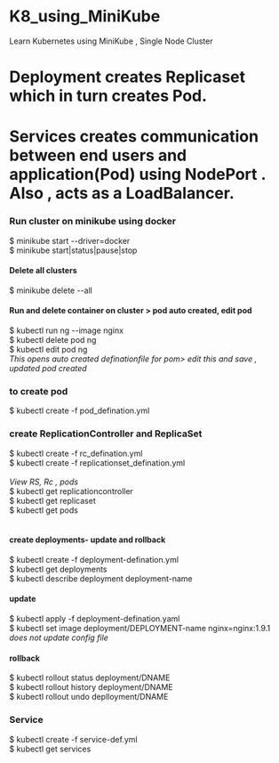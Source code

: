 # K8_using_MiniKube
Learn Kubernetes using MiniKube , Single Node Cluster
</br>

# Deployment creates Replicaset which in turn creates Pod.</br>
# Services creates communication between end users and application(Pod) using NodePort . Also , acts as a LoadBalancer.</br>

### Run cluster on minikube using docker
$ minikube start --driver=docker </br>
$ minikube start|status|pause|stop
</br>

#### Delete all clusters
$ minikube delete --all
</br>

#### Run and delete container on cluster > pod auto created, edit pod 
$ kubectl run ng --image nginx </br>
$ kubectl delete pod ng 
</br>
$ kubectl edit pod ng
</br><i> This opens auto created definationfile for pom> edit this and save , updated pod created </i>

### to create pod 
$ kubectl create -f pod_defination.yml

### create ReplicationController and ReplicaSet
$ kubectl create -f rc_defination.yml </br>
$ kubectl create -f replicationset_defination.yml
</br>
</br>
<i> View RS, Rc , pods</i></br>
$ kubectl get replicationcontroller </br>
$ kubectl get replicaset</br>
$ kubectl get pods</br>
</br>

#### create deployments- update and rollback
$ kubectl create -f deployment-defination.yml </br>
$ kubectl get deployments </br>
$ kubectl describe deployment deployment-name </br>

#### update
$ kubectl apply -f deployment-defination.yaml</br>
$ kubectl set image deployment/DEPLOYMENT-name nginx=nginx:1.9.1 </br>
<i> does not update config file </i>
</br>
#### rollback
$ kubectl rollout status deployment/DNAME </br>
$ kubectl rollout history deployment/DNAME </br>
$ kubectl rollout undo deplloyment/DNAME </br>
  
### Service
$ kubectl create -f service-def.yml </br>
$ kubectl get services </br>
